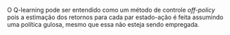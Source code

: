 
O Q-learning pode ser entendido como um método de controle *off-policy* pois a estimação dos retornos para cada par estado-ação é feita assumindo uma política gulosa, mesmo que essa não esteja sendo empregada.
